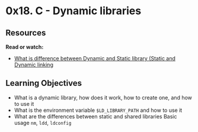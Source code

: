 # 0x18. C - Dynamic libraries

## Resources

**Read or watch:**

- [What is difference between Dynamic and Static library (Static and Dynamic linking](https://www.youtube.com/watch?v=eW5he5uFBNM)

## Learning Objectives

- What is a dynamic library, how does it work, how to create one, and how to use it
- What is the environment variable ``$LD_LIBRARY_PATH`` and how to use it
- What are the differences between static and shared libraries
Basic usage ``nm``, ``ldd``, ``ldconfig``
